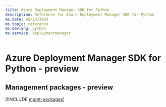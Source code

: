 ```yaml
---
title: Azure Deployment Manager SDK for Python
description: Reference for Azure Deployment Manager SDK for Python
ms.date: 02/23/2024
ms.topic: reference
ms.devlang: python
ms.service: deploymentmanager
---
```

# Azure Deployment Manager SDK for Python - preview

## Management packages - preview
[!INCLUDE [mgmt-packages](deployment-manager-mgmt-index.md)]